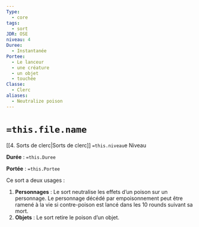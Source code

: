 ```yaml
---
Type:
  - core
tags:
  - sort
JDR: OSE
niveau: 4
Duree:
  - Instantanée
Portee:
  - Le lanceur
  - une créature
  - un objet
  - touchée
Classe:
  - Clerc
aliases:
  - Neutralize poison
---
```

# `=this.file.name`  

[[4. Sorts de clerc|Sorts de clerc]] `=this.niveau`e Niveau

**Durée** : `=this.Duree`

**Portée** : `=this.Portee`

Ce sort a deux usages :

1. **Personnages** : Le sort neutralise les effets d’un poison sur un personnage. Le personnage décédé par empoisonnement peut être ramené à la vie si contre-poison est lancé dans les 10 rounds suivant sa mort.
2. **Objets** : Le sort retire le poison d’un objet.
